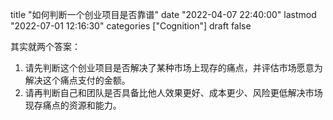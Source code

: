 title "如何判断一个创业项目是否靠谱"
date "2022-04-07 22:40:00"
lastmod "2022-07-01 12:16:30"
categories ["Cognition"]
draft false

其实就两个答案：

1.  请先判断这个创业项目是否解决了某种市场上现存的痛点，并评估市场愿意为解决这个痛点支付的金额。
2.  请再判断自己和团队是否具备比他人效果更好、成本更少、风险更低解决市场现存痛点的资源和能力。